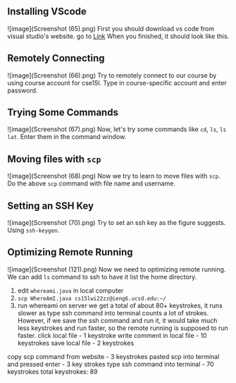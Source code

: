## Installing VScode
![image](Screenshot (65).png)
First you should download vs code from visual studio's website.
go to [Link](http://code.visualstudio.com)
When you finished, it should look like this. 

## Remotely Connecting
![image](Screenshot (66).png)
Try to remotely connect to our course by using course account for cse15l.
Type in course-specific account and enter password.

## Trying Some Commands
![image](Screenshot (67).png)
Now, let's try some commands like ```cd```, ```ls```, ```ls lat```.
Enter them in the command window.

## Moving files with ```scp```
![image](Screenshot (68).png)
Now we try to learn to move files with ```scp```. 
Do the above ```scp``` command with file name and username.

## Setting an SSH Key
![image](Screenshot (70).png)
Try to set an ssh key as the figure suggests.
Using ```ssh-keygen```.

## Optimizing Remote Running
![image](Screenshot (121).png)
Now we need to optimizing remote running.
We can add ```ls``` command to ssh to have it list the home directory.
1. edit ```whereami.java``` in local computer
2. ```scp WhereAmI.java cs15lwi22zz@ieng6.ucsd.edu:~/```
3. run whereami on server
we get a total of about 80+ keystrokes, it runs slower as type ssh command into terminal counts a lot of strokes. 
However, if we save the ssh command and run it, it would take much less keystrokes and run faster, so the remote running is supposed to run faster.
click local file - 1 keystroke
write comment in local file - 10 keystrokes
save local file - 2 keystrokes

copy scp command from website - 3 keystrokes
pasted scp into terminal and pressed enter - 3 key strokes
type ssh command into terminal - 70 keystrokes
total keystrokes: 89
